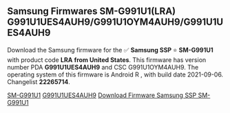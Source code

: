 <h2>Samsung Firmwares SM-G991U1(LRA) G991U1UES4AUH9/G991U1OYM4AUH9/G991U1UES4AUH9</h2>
Download the Samsung firmware for the ✅ <strong>Samsung SSP </strong> ⭐ <strong>SM-G991U1</strong> with product code <strong>LRA</strong> <strong> from United States</strong>. This firmware has version number PDA <strong>G991U1UES4AUH9</strong> and CSC G991U1OYM4AUH9. The operating system of this firmware is Android R , with build date 2021-09-06. Changelist <strong>22265714</strong>.


[SM-G991U1](https://samfirm.shop/samsung/model/SM-G991U1)
[G991U1UES4AUH9](https://samfirm.shop/samsung/pda/G991U1UES4AUH9)
[Download Firmware Samsung SSP SM-G991U1](https://samfirm.shop/samsung/firmware/452828)
